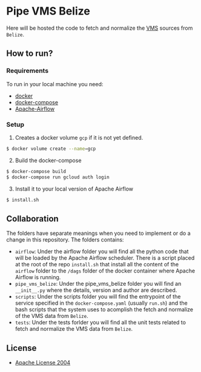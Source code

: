 # Pipe VMS Belize

Here will be hosted the code to fetch and normalize the [VMS](https://en.wikipedia.org/wiki/Vessel_monitoring_system) sources from `Belize`.

## How to run?

### Requirements

To run in your local machine you need:
- [docker](https://www.docker.com/)
- [docker-compose](https://docs.docker.com/compose/)
- [Apache-Airflow](https://github.com/apache/airflow)

### Setup

1. Creates a docker volume `gcp` if it is not yet defined.
```bash
$ docker volume create --name=gcp
```
2. Build the docker-compose
```bash
$ docker-compose build
$ docker-compose run gcloud auth login
```
3. Install it to your local version of Apache Airflow
```bash
$ install.sh
```


## Collaboration

The folders have separate meanings when you need to implement or do a change in
this repository.  The folders contains:
* `airflow`: Under the airflow folder you
will find all the python code that will be loaded by the Apache Airflow
scheduler.  There is a script placed at the root of the repo `install.sh` that
install all the content of the `airflow` folder to the `/dags` folder of the
docker container where Apache Airflow is running.
* `pipe_vms_belize`: Under the pipe_vms_belize folder you will find an
 `__init__.py` where the details, version and author are described.
* `scripts`: Under the scripts folder you will find the entrypoint of the
service specified in the `docker-compose.yaml` (usually `run.sh`) and the
bash scripts that the system uses to acomplish the fetch and normalize of the
VMS data from `Belize`.
* `tests`: Under the tests
forlder you will find all the unit tests related to fetch and normalize the VMS
data from `Belize`.

## License

- [Apache License 2004](http://www.apache.org/licenses/LICENSE-2.0.txt)
